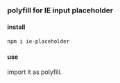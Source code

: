 ### polyfill for IE input placeholder

#### install
```
npm i ie-placeholder
```

#### use
import it as polyfill.